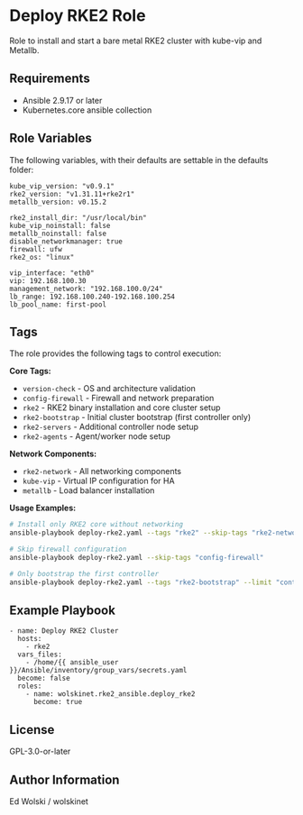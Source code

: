 # Deploy RKE2 Role

Role to install and start a bare metal RKE2 cluster with kube-vip and Metallb.

Requirements
------------

* Ansible 2.9.17 or later
* Kubernetes.core ansible collection

Role Variables
--------------

The following variables, with their defaults are settable in the defaults folder:
```
kube_vip_version: "v0.9.1"
rke2_version: "v1.31.11+rke2r1"
metallb_version: v0.15.2

rke2_install_dir: "/usr/local/bin"
kube_vip_noinstall: false
metallb_noinstall: false
disable_networkmanager: true
firewall: ufw
rke2_os: "linux"

vip_interface: "eth0"
vip: 192.168.100.30
management_network: "192.168.100.0/24"
lb_range: 192.168.100.240-192.168.100.254
lb_pool_name: first-pool
```
Tags
----

The role provides the following tags to control execution:

**Core Tags:**
- `version-check` - OS and architecture validation
- `config-firewall` - Firewall and network preparation  
- `rke2` - RKE2 binary installation and core cluster setup
- `rke2-bootstrap` - Initial cluster bootstrap (first controller only)
- `rke2-servers` - Additional controller node setup
- `rke2-agents` - Agent/worker node setup

**Network Components:**
- `rke2-network` - All networking components
- `kube-vip` - Virtual IP configuration for HA
- `metallb` - Load balancer installation

**Usage Examples:**
```bash
# Install only RKE2 core without networking
ansible-playbook deploy-rke2.yaml --tags "rke2" --skip-tags "rke2-network"

# Skip firewall configuration
ansible-playbook deploy-rke2.yaml --skip-tags "config-firewall"

# Only bootstrap the first controller
ansible-playbook deploy-rke2.yaml --tags "rke2-bootstrap" --limit "controllers[0]"
```

Example Playbook
----------------
```
- name: Deploy RKE2 Cluster
  hosts:
    - rke2
  vars_files:
    - /home/{{ ansible_user }}/Ansible/inventory/group_vars/secrets.yaml
  become: false
  roles:
    - name: wolskinet.rke2_ansible.deploy_rke2
      become: true
```
## License

GPL-3.0-or-later

## Author Information

Ed Wolski / wolskinet

